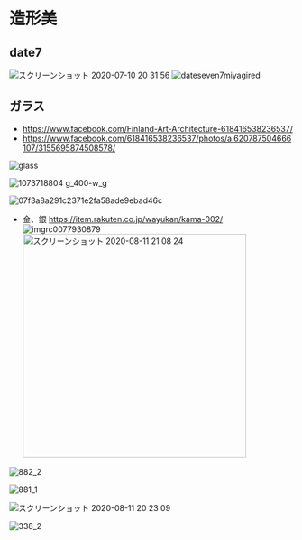 
# 造形美


## date7

![スクリーンショット 2020-07-10 20 31 56](https://user-images.githubusercontent.com/1782095/87182259-c5038980-c31e-11ea-8c8a-4addba6f6731.png)
![dateseven7miyagired](https://user-images.githubusercontent.com/1782095/87182485-304d5b80-c31f-11ea-89ed-ddc70ad45fa8.jpg)


## ガラス

- https://www.facebook.com/Finland-Art-Architecture-618416538236537/
- https://www.facebook.com/618416538236537/photos/a.620787504666107/3155695874508578/

![glass](https://user-images.githubusercontent.com/1782095/88029194-a00be380-cb74-11ea-8d23-bd80f69503dd.png)

![1073718804 g_400-w_g](https://user-images.githubusercontent.com/1782095/89904444-e8726a80-dc23-11ea-9956-ccfa964b9fe7.jpg)  

![07f3a8a291c2371e2fa58ade9ebad46c](https://user-images.githubusercontent.com/1782095/89904506-fb853a80-dc23-11ea-8bc2-fc9835e65541.jpg)  

- 金、銀
  https://item.rakuten.co.jp/wayukan/kama-002/  
  ![imgrc0077930879](https://user-images.githubusercontent.com/1782095/89904544-0a6bed00-dc24-11ea-99a7-748058ed7385.jpg)  
  <img width="396" alt="スクリーンショット 2020-08-11 21 08 24" src="https://user-images.githubusercontent.com/1782095/89904848-6171c200-dc24-11ea-9f9c-26da1e4e9686.png">

![882_2](https://user-images.githubusercontent.com/1782095/89904573-1192fb00-dc24-11ea-8efa-c910967b4e3d.jpg)  

![881_1](https://user-images.githubusercontent.com/1782095/89904587-15bf1880-dc24-11ea-9a7e-415997f5b2c0.jpg)  

![スクリーンショット 2020-08-11 20 23 09](https://user-images.githubusercontent.com/1782095/89904628-21aada80-dc24-11ea-9546-3e8fc1a0d464.png)  

![338_2](https://user-images.githubusercontent.com/1782095/89904672-2d969c80-dc24-11ea-8646-5e16e24f961c.jpg)  






